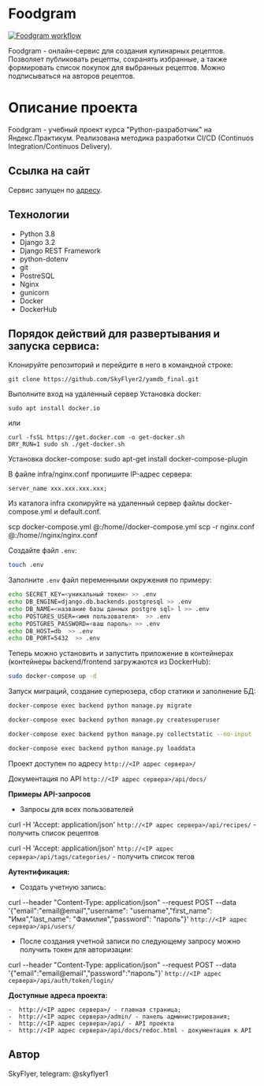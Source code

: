 # Foodgram
[![Foodgram workflow](https://github.com/SkyFlyer2/foodgram-project-react/actions/workflows/main.yml/badge.svg)](https://github.com/SkyFlyer2/foodgram-project-react/actions/workflows/main.yml)


Foodgram - онлайн-сервис для создания кулинарных рецептов. Позволяет публиковать рецепты, сохранять избранные, а также формировать список покупок для выбранных рецептов. Можно подписываться на авторов рецептов.


# Описание проекта

Foodgram - учебный проект курса "Python-разработчик" на Яндекс.Практикум. Реализована методика разработки CI/CD (Continuos Integration/Continuos Delivery).

## Ссылка на сайт
Сервис запущен по [адресу](http://158.160.4.20/).


## Технологии
* Python 3.8
* Django 3.2
* Django REST Framework
* python-dotenv
* git
* PostreSQL
* Nginx
* gunicorn
* Docker
* DockerHub


## Порядок действий для развертывания и запуска сервиса:

Клонируйте репозиторий и перейдите в него в командной строке:

```
git clone https://github.com/SkyFlyer2/yamdb_final.git
```

Выполните вход на удаленный сервер
Установка docker:

```
sudo apt install docker.io
```

или

```
curl -fsSL https://get.docker.com -o get-docker.sh
DRY_RUN=1 sudo sh ./get-docker.sh
```

Установка docker-compose:
sudo apt-get install docker-compose-plugin

В файле infra/nginx.conf пропишите IP-адрес сервера:

```
server_name xxx.xxx.xxx.xxx;
```

Из каталога infra скопируйте на удаленный сервер файлы  docker-compose.yml и default.conf.

scp docker-compose.yml <username>@<host>:/home/<username>/docker-compose.yml
scp -r nginx.conf <username>@<host>:/home/<username>/nginx/nginx.conf


Cоздайте файл ```.env```:

```bash 
touch .env
```

Заполните ```.env``` файл переменными окружения по примеру:
```bash 
echo SECRET_KEY=<уникальный токен> >> .env
echo DB_ENGINE=django.db.backends.postgresql >> .env
echo DB_NAME=<название базы данных postgre sql> l >> .env
echo POSTGRES_USER=<имя пользователя>  >> .env
echo POSTGRES_PASSWORD=<ваш пароль> >> .env
echo DB_HOST=db  >> .env
echo DB_PORT=5432  >> .env
```

Теперь можно установить и запустить приложение в контейнерах (контейнеры backend/frontend загружаются из DockerHub):
```bash 
sudo docker-compose up -d
```

Запуск миграций, создание суперюзера, сбор статики и заполнение БД:
```bash 
docker-compose exec backend python manage.py migrate

docker-compose exec backend python manage.py createsuperuser

docker-compose exec backend python manage.py collectstatic --no-input 

docker-compose exec backend python manage.py loaddata
```

Проект доступен по адресу `http://<IP адрес сервера>/`

Документация по API `http://<IP адрес сервера>/api/docs/`


**Примеры API-запросов**

* Запросы для всех пользователей

curl -H 'Accept: application/json' `http://<IP адрес сервера>/api/recipes/` - получить список рецептов

curl -H 'Accept: application/json' `http://<IP адрес сервера>/api/tags/categories/` - получить список тегов


**Аутентификация:**

* Создать учетную запись:

curl --header "Content-Type: application/json" --request POST --data '{"email":"email@email","username": "username","first_name": "Имя","last_name": "Фамилия","password": "пароль"}' `http://<IP адрес сервера>/api/users/`

* После создания учетной записи по следующему запросу можно получить токен для авторизации:

curl --header "Content-Type: application/json" --request POST --data '{"email":"email@email","password":"пароль"}' `http://<IP адрес сервера>/api/auth/token/login/`

**Доступные адреса проекта:**

    -  http://<IP адрес сервера>/ - главная страница;
    -  http://<IP адрес сервера>/admin/ - панель администрирования;
    -  http://<IP адрес сервера>/api/ - API проекта
    -  http://<IP адрес сервера>/api/docs/redoc.html - документация к API

## Автор

SkyFlyer, telegram: @skyflyer1
